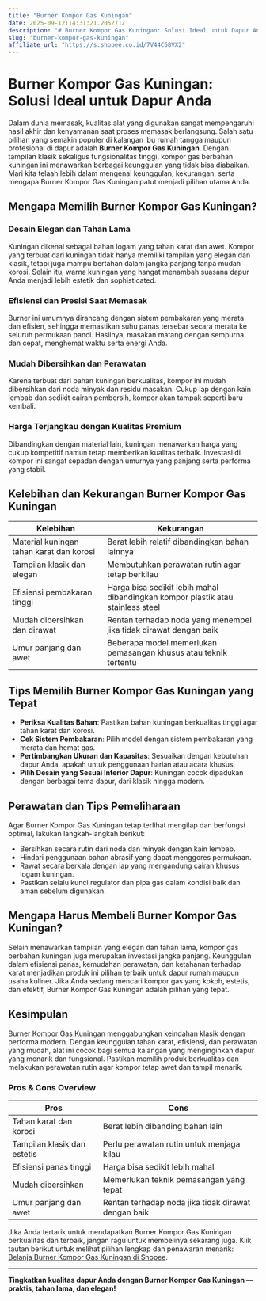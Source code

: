 ```yaml
---
title: "Burner Kompor Gas Kuningan"
date: 2025-09-12T14:31:21.205271Z
description: "# Burner Kompor Gas Kuningan: Solusi Ideal untuk Dapur Anda..."
slug: "burner-kompor-gas-kuningan"
affiliate_url: "https://s.shopee.co.id/7V44C68VX2"
---
```

# Burner Kompor Gas Kuningan: Solusi Ideal untuk Dapur Anda

Dalam dunia memasak, kualitas alat yang digunakan sangat mempengaruhi hasil akhir dan kenyamanan saat proses memasak berlangsung. Salah satu pilihan yang semakin populer di kalangan ibu rumah tangga maupun profesional di dapur adalah **Burner Kompor Gas Kuningan**. Dengan tampilan klasik sekaligus fungsionalitas tinggi, kompor gas berbahan kuningan ini menawarkan berbagai keunggulan yang tidak bisa diabaikan. Mari kita telaah lebih dalam mengenai keunggulan, kekurangan, serta mengapa Burner Kompor Gas Kuningan patut menjadi pilihan utama Anda.

## Mengapa Memilih Burner Kompor Gas Kuningan?

### Desain Elegan dan Tahan Lama

Kuningan dikenal sebagai bahan logam yang tahan karat dan awet. Kompor yang terbuat dari kuningan tidak hanya memiliki tampilan yang elegan dan klasik, tetapi juga mampu bertahan dalam jangka panjang tanpa mudah korosi. Selain itu, warna kuningan yang hangat menambah suasana dapur Anda menjadi lebih estetik dan sophisticated.

### Efisiensi dan Presisi Saat Memasak

Burner ini umumnya dirancang dengan sistem pembakaran yang merata dan efisien, sehingga memastikan suhu panas tersebar secara merata ke seluruh permukaan panci. Hasilnya, masakan matang dengan sempurna dan cepat, menghemat waktu serta energi Anda.

### Mudah Dibersihkan dan Perawatan

Karena terbuat dari bahan kuningan berkualitas, kompor ini mudah dibersihkan dari noda minyak dan residu masakan. Cukup lap dengan kain lembab dan sedikit cairan pembersih, kompor akan tampak seperti baru kembali.

### Harga Terjangkau dengan Kualitas Premium

Dibandingkan dengan material lain, kuningan menawarkan harga yang cukup kompetitif namun tetap memberikan kualitas terbaik. Investasi di kompor ini sangat sepadan dengan umurnya yang panjang serta performa yang stabil.

## Kelebihan dan Kekurangan Burner Kompor Gas Kuningan

| **Kelebihan**                        | **Kekurangan**                                              |
|-------------------------------------|--------------------------------------------------------------|
| Material kuningan tahan karat dan korosi | Berat lebih relatif dibandingkan bahan lainnya             |
| Tampilan klasik dan elegan        | Membutuhkan perawatan rutin agar tetap berkilau           |
| Efisiensi pembakaran tinggi      | Harga bisa sedikit lebih mahal dibandingkan kompor plastik atau stainless steel |
| Mudah dibersihkan dan dirawat     | Rentan terhadap noda yang menempel jika tidak dirawat dengan baik |
| Umur panjang dan awet               | Beberapa model memerlukan pemasangan khusus atau teknik tertentu |

## Tips Memilih Burner Kompor Gas Kuningan yang Tepat

- **Periksa Kualitas Bahan**: Pastikan bahan kuningan berkualitas tinggi agar tahan karat dan korosi.
- **Cek Sistem Pembakaran**: Pilih model dengan sistem pembakaran yang merata dan hemat gas.
- **Pertimbangkan Ukuran dan Kapasitas**: Sesuaikan dengan kebutuhan dapur Anda, apakah untuk penggunaan harian atau acara khusus.
- **Pilih Desain yang Sesuai Interior Dapur**: Kuningan cocok dipadukan dengan berbagai tema dapur, dari klasik hingga modern.

## Perawatan dan Tips Pemeliharaan

Agar Burner Kompor Gas Kuningan tetap terlihat mengilap dan berfungsi optimal, lakukan langkah-langkah berikut:

- Bersihkan secara rutin dari noda dan minyak dengan kain lembab.
- Hindari penggunaan bahan abrasif yang dapat menggores permukaan.
- Rawat secara berkala dengan lap yang mengandung cairan khusus logam kuningan.
- Pastikan selalu kunci regulator dan pipa gas dalam kondisi baik dan aman sebelum digunakan.

## Mengapa Harus Membeli Burner Kompor Gas Kuningan?

Selain menawarkan tampilan yang elegan dan tahan lama, kompor gas berbahan kuningan juga merupakan investasi jangka panjang. Keunggulan dalam efisiensi panas, kemudahan perawatan, dan ketahanan terhadap karat menjadikan produk ini pilihan terbaik untuk dapur rumah maupun usaha kuliner. Jika Anda sedang mencari kompor gas yang kokoh, estetis, dan efektif, Burner Kompor Gas Kuningan adalah pilihan yang tepat.

## Kesimpulan

Burner Kompor Gas Kuningan menggabungkan keindahan klasik dengan performa modern. Dengan keunggulan tahan karat, efisiensi, dan perawatan yang mudah, alat ini cocok bagi semua kalangan yang menginginkan dapur yang menarik dan fungsional. Pastikan memilih produk berkualitas dan melakukan perawatan rutin agar kompor tetap awet dan tampil menarik.

### Pros & Cons Overview

| **Pros**                                       | **Cons**                                            |
|------------------------------------------------|-----------------------------------------------------|
| Tahan karat dan korosi                        | Berat lebih dibanding bahan lain                   |
| Tampilan klasik dan estetis                   | Perlu perawatan rutin untuk menjaga kilau        |
| Efisiensi panas tinggi                         | Harga bisa sedikit lebih mahal                     |
| Mudah dibersihkan                            | Memerlukan teknik pemasangan yang tepat           |
| Umur panjang dan awet                         | Rentan terhadap noda jika tidak dirawat dengan baik|

Jika Anda tertarik untuk mendapatkan Burner Kompor Gas Kuningan berkualitas dan terbaik, jangan ragu untuk membelinya sekarang juga. Klik tautan berikut untuk melihat pilihan lengkap dan penawaran menarik: [Belanja Burner Kompor Gas Kuningan di Shopee](https://s.shopee.co.id/7V44C68VX2).

---

**Tingkatkan kualitas dapur Anda dengan Burner Kompor Gas Kuningan — praktis, tahan lama, dan elegan!**